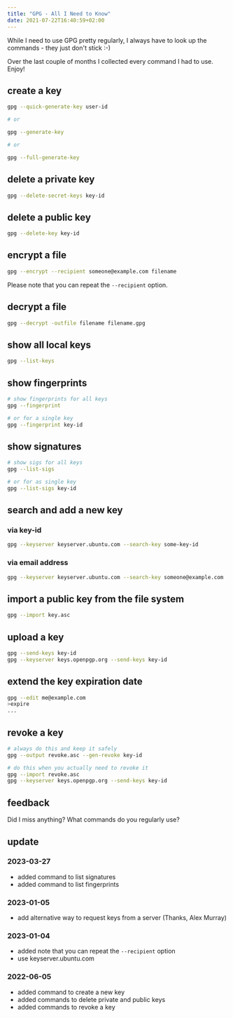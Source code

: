 ```yaml
---
title: "GPG - All I Need to Know"
date: 2021-07-22T16:40:59+02:00
---
```


While I need to use GPG pretty regularly,
I always have to look up the commands - they just don't stick :-)

Over the last couple of months I collected every command I had to use. Enjoy!

## create a key

```bash
gpg --quick-generate-key user-id

# or

gpg --generate-key

# or

gpg --full-generate-key
```

## delete a private key

```bash
gpg --delete-secret-keys key-id
```

## delete a public key

```bash
gpg --delete-key key-id
```

## encrypt a file

```bash
gpg --encrypt --recipient someone@example.com filename
```

Please note that you can repeat the ``--recipient`` option.

## decrypt a file

```bash
gpg --decrypt -outfile filename filename.gpg
```

## show all local keys

```bash
gpg --list-keys
```

## show fingerprints

```bash
# show fingerprints for all keys
gpg --fingerprint

# or for a single key
gpg --fingerprint key-id
```

## show signatures

```bash
# show sigs for all keys
gpg --list-sigs

# or for as single key
gpg --list-sigs key-id
```

## search and add a new key

### via key-id

```bash
gpg --keyserver keyserver.ubuntu.com --search-key some-key-id
```

### via email address

```bash
gpg --keyserver keyserver.ubuntu.com --search-key someone@example.com
```

## import a public key from the file system

```bash
gpg --import key.asc
```

## upload a key

```bash
gpg --send-keys key-id
gpg --keyserver keys.openpgp.org --send-keys key-id
```

## extend the key expiration date

```bash
gpg --edit me@example.com
>expire
...
```

## revoke a key

```bash
# always do this and keep it safely
gpg --output revoke.asc --gen-revoke key-id

# do this when you actually need to revoke it
gpg --import revoke.asc
gpg --keyserver keys.openpgp.org --send-keys key-id
```


## feedback

Did I miss anything? What commands do you regularly use?

## update

### 2023-03-27

- added command to list signatures
- added command to list fingerprints 

### 2023-01-05

- add alternative way to request keys from a server (Thanks, Alex Murray)

### 2023-01-04

- added note that you can repeat the ``--recipient`` option
- use keyserver.ubuntu.com

### 2022-06-05

- added command to create a new key
- added commands to delete private and public keys
- added commands to revoke a key
